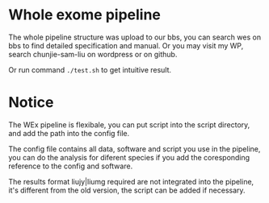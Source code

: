 # Whole exome pipeline

The whole pipeline structure was upload to our bbs, you can search wes on bbs to find detailed specification and manual.
Or you may visit my WP, search chunjie-sam-liu on wordpress or on github.

Or run command `./test.sh` to get intuitive result.

# Notice

The WEx pipeline is flexibale, you can put script into the script directory, and add the path into the config file.

The config file contains all data, software and script you use in the pipeline, you can do the analysis for diferent species if you add the coresponding reference to the config and software.

The results format liujy|liumg required are not integrated into the pipeline, it's different from the old version, the script can be added if necessary.
